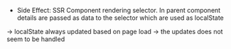 - Side Effect: SSR Component rendering selector.
In parent component details are passed as data to the selector
which are used as localState

-> localState always updated based on page load
-> the updates does not seem to be handled